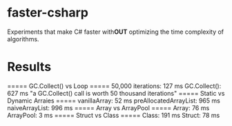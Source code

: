 # faster-csharp

Experiments that make C# faster with**OUT** optimizing the time complexity of algorithms.

# Results

===== GC.Collect() vs Loop =====
50,000 iterations: 127 ms
GC.Collect(): 627 ms
"a GC.Collect() call is worth 50 thousand iterations"
===== Static vs Dynamic Arraies =====
vanillaArray: 52 ms
preAllocatedArrayList: 965 ms
naiveArrayList: 996 ms
===== Array vs ArrayPool =====
Array: 76 ms
ArrayPool: 3 ms
===== Struct vs Class =====
Class: 191 ms
Struct: 78 ms

